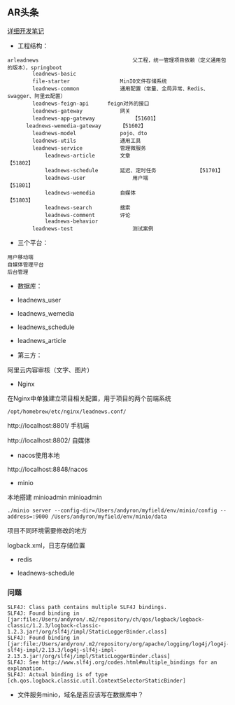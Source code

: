 AR头条
----

[详细开发笔记](./AR头条.md)

- 工程结构：

```
arleadnews								父工程，统一管理项目依赖（定义通用包的版本），springboot
		leadnews-basic
    	file-starter				MinIO文件存储系统
		leadnews-common				通用配置（常量、全局异常、Redis、swagger、阿里云配置）
		leadnews-feign-api		feign对外的接口
		leadnews-gateway			网关
    	leadnews-app-gateway			【51601】
      leadnews-wemedia-gateway		【51602】
		leadnews-model				pojo、dto
		leadnews-utils				通用工具
		leadnews-service			管理微服务
			leadnews-article		文章								【51802】
			leadnews-schedule		延迟、定时任务				【51701】
			leadnews-user				用户端							【51801】
			leadnews-wemedia		自媒体								【51803】
			leadnews-search			搜索
			leadnews-comment		评论
			leadnews-behavior		
		leadnews-test					测试案例
```

- 三个平台：

```
用户移动端
自媒体管理平台
后台管理
```

- 数据库：

- leadnews_user
- leadnews_wemedia
- leadnews_schedule
- leadnews_article

- 第三方：

阿里云内容审核（文字、图片）

- Nginx

在Nginx中单独建立项目相关配置，用于项目的两个前端系统

```
/opt/homebrew/etc/nginx/leadnews.conf/
```

http://localhost:8801/  手机端

http://localhost:8802/  自媒体

- nacos使用本地

http://localhost:8848/nacos

- minio

本地搭建 minioadmin minioadmin

```shell
./minio server --config-dir=/Users/andyron/myfield/env/minio/config --address=:9000 /Users/andyron/myfield/env/minio/data
```







项目不同环境需要修改的地方

logback.xml，日志存储位置



- redis

- leadnews-schedule



### 问题

```
SLF4J: Class path contains multiple SLF4J bindings.
SLF4J: Found binding in [jar:file:/Users/andyron/.m2/repository/ch/qos/logback/logback-classic/1.2.3/logback-classic-1.2.3.jar!/org/slf4j/impl/StaticLoggerBinder.class]
SLF4J: Found binding in [jar:file:/Users/andyron/.m2/repository/org/apache/logging/log4j/log4j-slf4j-impl/2.13.3/log4j-slf4j-impl-2.13.3.jar!/org/slf4j/impl/StaticLoggerBinder.class]
SLF4J: See http://www.slf4j.org/codes.html#multiple_bindings for an explanation.
SLF4J: Actual binding is of type [ch.qos.logback.classic.util.ContextSelectorStaticBinder]
```



- 文件服务minio，域名是否应该写在数据库中？





